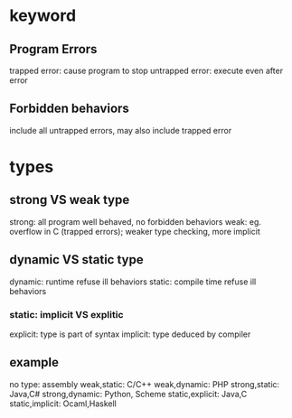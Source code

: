# keyword
## Program Errors
trapped error: cause program to stop
untrapped error: execute even after error

## Forbidden behaviors
include all untrapped errors, may also include trapped error

# types
## strong VS weak type
strong: all program well behaved, no forbidden behaviors
weak: eg. overflow in C (trapped errors); weaker type checking, more implicit

## dynamic VS static type
dynamic: runtime refuse ill behaviors
static: compile time refuse ill behaviors

### static: implicit VS explitic
explicit: type is part of syntax
implicit: type deduced by compiler

## example
no type: assembly
weak,static: C/C++
weak,dynamic: PHP
strong,static: Java,C#
strong,dynamic: Python, Scheme
static,explicit: Java,C
static,implicit: Ocaml,Haskell


















